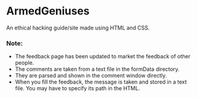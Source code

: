 # ArmedGeniuses
An ethical hacking guide/site made using HTML and CSS.

### Note:
* The feedback page has been updated to market the feedback of other people.
* The comments are taken from a text file in the formData directory.
* They are parsed and shown in the comment window directly.
* When you fill the feedback, the message is taken and stored in a text file. You may have to specify its path in the HTML. 
